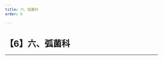 ```yaml
---
title: 六、弧菌科
order: 6

---
```


# 【6】六、弧菌科

<kaodian :text="'微生物学检验记忆卡'" />

<!-- ###### 第十章 不发酵革兰氏阴性菌属

> 微生物学检验 -->

<beitiW/>

---

  <div>
    <TreeChart :json="treeData"  :class="{ landscape:9 }" />
  </div>

<script>
import TreeChart from "/Users/mac/Documents/vitepress/docs/.vitepress/theme/components/TreeChart.vue";
export default {
  name: "app",
  components: {
    TreeChart,
  },

  data() {
    return {
      treeData: {
          extend:false,
            name: "弧菌科",
            n: "动力阳性 氧化酶阳性 发酵葡萄糖",
            x: "极端鞭毛",
            image_urlt: "http://public.kaoshu.cc/qiujun/qiujupng",
        class: ["rootNode"],
        children: [

          {
             extend:false,
            name: "弧菌属",
            x: "",
            image_urlt: "http://public.kaoshu.cc/qiujun/qiuju",
            children: [
          {
             extend:false,
            name: "霍乱弧菌",
            x: "有菌毛",
            image_urlt: "http://public.kaoshu.cc/qiujun/qiuju",
            children: [
          { extend:false,
            name: "01群霍乱",
            k:"引起霍乱",
            // x: "O1,O139引起霍乱",
            image_urlt: "http://public.kaoshu.cc/qiujun/jinpu.p",
            children: [
          {
             extend:false,
            name: "小川型（AB）",
            n: "",
            image_urlt: "http://public.kaoshu.cc/qiujun/jinpu.p",
          },
          {
             extend:false,
            name: "稻叶型（AC）",
            n: "",
            image_urlt: "http://public.kaoshu.cc/qiujun/jinpu.p",
          },
          {
             extend:false,
            name: "彦岛型（ABC）",
            n: "",
            image_urlt: "http://public.kaoshu.cc/qiujun/jinpu.p",
          },
          {
             extend:false,
            name: "不典型01群霍乱",
            n: "",
            image_urlt: "http://public.kaoshu.cc/qiujun/jinpu.p",
          }
          ],
          },
          {
             extend:false,
            name: "非01群霍乱",
            n: "",
            image_urlt: "http://public.kaoshu.cc/qiujun/jinpu.p",
              children: [
          {
             extend:false,
            name: "02群～0138群霍乱",
           k: "引起肠胃炎",
            image_urlt: "http://public.kaoshu.cc/qiujun/biaopu.p",
          },
          {
             extend:false,
            name: "0139群霍乱",
              k:"引起霍乱",
            n: "腐生葡萄球菌【（新生霉素耐药）-尿路感染】。",
            image_urlt: "http://public.kaoshu.cc/qiujun/fupu.p",
          }
          ]
          }
          ],
          },
            {
               extend:false,
            name: "副溶血性弧菌",
            x:"无荚膜  ",
            k:"嗜盐性弧菌、神奈川试验",
          n: "",
            image_urlt: "http://public.kaoshu.cc/qiujun/qiuju",

          },
              {
               extend:false,
            name: "其它弧菌",
           n: "",
            image_urlt: "http://public.kaoshu.cc/qiujun/qiuju",
          }
          ]
          },
           {
             extend:false,
            name: "气单胞菌属",
            x:"有窄的荚膜",
            k: "在65g/L NaCl中不生长",
            image_urlt: "http://public.kaoshu.cc/qiujun/lian.p",
          },
           {
             extend:false,
            name: "邻单胞菌属",
            n: "",
            image_urlt: "http://public.kaoshu.cc/qiujun/lian.p",
              children: [
          {
             extend:false,
            name: "类志贺邻单胞菌",
          //  k: "引起肠胃炎",
            image_urlt: "http://public.kaoshu.cc/qiujun/biaopu.p",
          }
          ]
          },
          ]
      },
    };
  },
};
</script>
